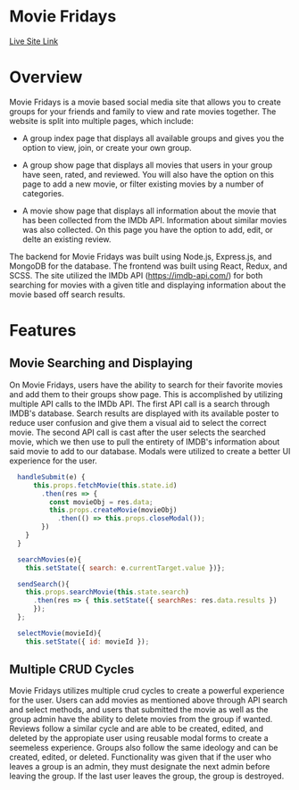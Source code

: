 # Movie Fridays
[Live Site Link](https://moviefridays.herokuapp.com/)

# Overview
Movie Fridays is a movie based social media site that allows you to create groups for your friends and family to view and rate movies together. The website is split into multiple pages, which include:
+ A group index page that displays all available groups and gives you the option to view, join, or create your own group.

+ A group show page that displays all movies that users in your group have seen, rated, and reviewed. You will also have the option on this page to add a new movie, or filter existing movies by a number of categories.

+ A movie show page that displays all information about the movie that has been collected from the IMDb API. Information about similar movies was also collected. On this page you have the option to add, edit, or delte an existing review.

The backend for Movie Fridays was built using Node.js, Express.js, and MongoDB for the database. The frontend was built using React, Redux, and SCSS. The site utilized the IMDb API (https://imdb-api.com/) for both searching for movies with a given title and displaying information about the movie based off search results.


# Features
## Movie Searching and Displaying
On Movie Fridays, users have the ability to search for their favorite movies and add them to their groups show page. This is accomplished by utilizing multiple API calls to the IMDb API. The first API call is a search through IMDB's database. Search results are displayed with its available poster to reduce user confusion and give them a visual aid to select the correct movie. The second API call is cast after the user selects the searched movie, which we then use to pull the entirety of IMDB's information about said movie to add to our database. Modals were utilized to create a better UI experience for the user. 

```Javascript
  handleSubmit(e) {
      this.props.fetchMovie(this.state.id)
        .then(res => {
          const movieObj = res.data;
          this.props.createMovie(movieObj)
            .then(() => this.props.closeModal());
        })
    }
  }

  searchMovies(e){
    this.setState({ search: e.currentTarget.value })};

  sendSearch(){
    this.props.searchMovie(this.state.search)
      .then(res => { this.setState({ searchRes: res.data.results })
      }); 
  };

  selectMovie(movieId){
    this.setState({ id: movieId });
```
## Multiple CRUD Cycles
Movie Fridays utilizes multiple crud cycles to create a powerful experience for the user. Users can add movies as mentioned above through API search and select methods, and users that submitted the movie as well as the group admin have the ability to delete movies from the group if wanted. Reviews follow a similar cycle and are able to be created, edited, and deleted by the appropiate user using reusable modal forms to create a seemeless experience. Groups also follow the same ideology and can be created, edited, or deleted. Functionality was given that if the user who leaves a group is an admin, they must designate the next admin before leaving the group. If the last user leaves the group, the group is destroyed.

